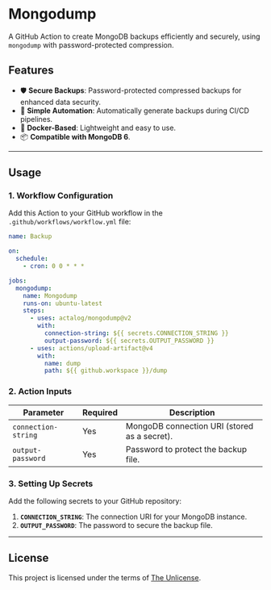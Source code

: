 # Mongodump

A GitHub Action to create MongoDB backups efficiently and securely, using `mongodump` with password-protected compression.

## Features

- 🛡️ **Secure Backups**: Password-protected compressed backups for enhanced data security.
- 🔄 **Simple Automation**: Automatically generate backups during CI/CD pipelines.
- 🚀 **Docker-Based**: Lightweight and easy to use.
- 📦 **Compatible with MongoDB 6**.

---

## Usage

### 1. Workflow Configuration

Add this Action to your GitHub workflow in the `.github/workflows/workflow.yml` file:

```yaml
name: Backup

on:
  schedule:
    - cron: 0 0 * * *

jobs:
  mongodump:
    name: Mongodump
    runs-on: ubuntu-latest
    steps:
      - uses: actalog/mongodump@v2
        with:
          connection-string: ${{ secrets.CONNECTION_STRING }}
          output-password: ${{ secrets.OUTPUT_PASSWORD }}
      - uses: actions/upload-artifact@v4
        with:
          name: dump
          path: ${{ github.workspace }}/dump
```

### 2. Action Inputs

| Parameter           | Required | Description                                         |
|---------------------|----------|-----------------------------------------------------|
| `connection-string` | Yes      | MongoDB connection URI (stored as a secret).        |
| `output-password`   | Yes      | Password to protect the backup file.                |

### 3. Setting Up Secrets

Add the following secrets to your GitHub repository:

1. **`CONNECTION_STRING`**: The connection URI for your MongoDB instance.
2. **`OUTPUT_PASSWORD`**: The password to secure the backup file.

---

## License

This project is licensed under the terms of [The Unlicense](./LICENSE).
